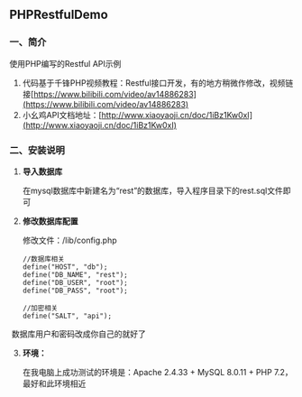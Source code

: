 ## PHPRestfulDemo

### 一、简介

使用PHP编写的Restful API示例

1. 代码基于千锋PHP视频教程：Restful接口开发，有的地方稍微作修改，视频链接[https://www.bilibili.com/video/av14886283](https://www.bilibili.com/video/av14886283)
2. 小幺鸡API文档地址：[http://www.xiaoyaoji.cn/doc/1iBz1Kw0xI](http://www.xiaoyaoji.cn/doc/1iBz1Kw0xI)

### 二、安装说明

1. **导入数据库**

   在mysql数据库中新建名为“rest”的数据库，导入程序目录下的rest.sql文件即可

2. **修改数据库配置**

   修改文件：/lib/config.php

   ```
   //数据库相关
   define("HOST", "db");
   define("DB_NAME", "rest");
   define("DB_USER", "root");
   define("DB_PASS", "root");
   
   //加密相关
   define("SALT", "api");
   ```

​      数据库用户和密码改成你自己的就好了

3. **环境：**

   在我电脑上成功测试的环境是：Apache 2.4.33 + MySQL 8.0.11 + PHP 7.2，最好和此环境相近

